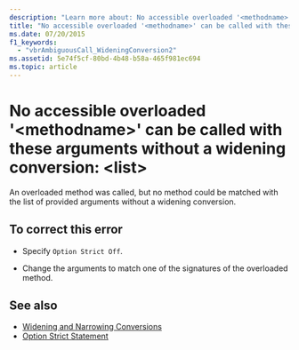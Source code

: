 ```yaml
---
description: "Learn more about: No accessible overloaded '<methodname>' can be called with these arguments without a widening conversion: <list>"
title: "No accessible overloaded '<methodname>' can be called with these arguments without a widening conversion: <list>"
ms.date: 07/20/2015
f1_keywords: 
  - "vbrAmbiguousCall_WideningConversion2"
ms.assetid: 5e74f5cf-80bd-4b48-b58a-465f981ec694
ms.topic: article
---
```

# No accessible overloaded '\<methodname>' can be called with these arguments without a widening conversion: \<list>

An overloaded method was called, but no method could be matched with the list of provided arguments without a widening conversion.  
  
## To correct this error  
  
- Specify `Option Strict Off`.  
  
- Change the arguments to match one of the signatures of the overloaded method.  
  
## See also

- [Widening and Narrowing Conversions](../programming-guide/language-features/data-types/widening-and-narrowing-conversions.md)
- [Option Strict Statement](../language-reference/statements/option-strict-statement.md)
